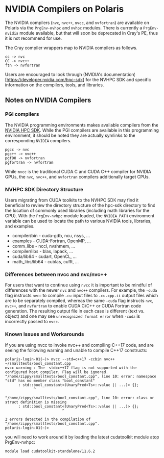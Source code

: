 # NVIDIA Compilers on Polaris

The NVIDIA compilers (`nvc`, `nvc++`, `nvcc`, and `nvfortran`) are available on Polaris via the `PrgEnv-nvhpc` and `nvhpc` modules. There is currently a `PrgEnv-nvidia` module available, but that will soon be deprecated in Cray's PE, thus it is not recommend for use.

The Cray compiler wrappers map to NVIDIA compilers as follows.

```
cc -> nvc
CC -> nvc++
ftn -> nvfortran
```

Users are encouraged to look through (NVIDIA's documentation)[https://developer.nvidia.com/hpc-sdk] for the NVHPC SDK and specific information on the compilers, tools, and libraries.

## Notes on NVIDIA Compilers
### PGI compilers

The NVIDIA programming environments makes available compilers from the [NVIDIA HPC SDK](https://developer.nvidia.com/hpc-sdk). While the PGI compilers are available in this programming environment, it should be noted they are actually symlinks to the corresponding `NVIDIA` compilers.
```
pgcc -> nvc
pgc++ -> nvc++
pgf90 -> nvfortran
pgfortran -> nvfortran
```
While `nvcc` is the traditional CUDA C and CUDA C++ compiler for NVIDIA GPUs, the `nvc`, `nvc++`, and `nvfortran` compilers additionally target CPUs.

### NVHPC SDK Directory Structure

Users migrating from CUDA toolkits to the NVHPC SDK may find it beneficial to review the directory structure of the hpc-sdk directory to find the location of commonly used libraries (including math libraries for the CPU). With the `PrgEnv-nvhpc` module loaded, the `NVIDIA_PATH` environment variable can be used to locate the path to various NVIDIA tools, libraries, and examples.

- compiler/bin - cuda-gdb, ncu, nsys, ...
- examples - CUDA-Fortran, OpenMP, ...
- comm_libs - nccl, nvshmem, ...
- compiler/libs - blas, lapack, ...
- cuda/lib64 - cudart, OpenCL, ...
- math_libs/lib64 - cublas, cufft, ...

### Differences between nvcc and nvc/nvc++

For users that want to continue using `nvcc` it is important to be mindful of differences with the newer `nvc` and `nvc++` compilers. For example, the `-cuda` flag instructs `nvcc` to compile `.cu` input files to `.cu.cpp.ii` output files which are to be separately compiled, whereas the same `-cuda` flag instructs `nvc`, `nvc++`, and `nvfortran` to enable CUDA C/C++ or CUDA Fortran code generation. The resulting output file in each case is different (text vs. object) and one may see `unrecognized format error` when `-cuda` is incorrectly passed to `nvcc`.

### Known Issues and Workarounds

If you are using nvcc to invoke nvc++ and compiling C++17 code, and are seeing the following warning and unable to compile C++17 constructs:

```
polaris-login-01(~)> nvcc --std=c++17 -ccbin nvc++ ~/smalltests/bool_constant.cpp
nvcc warning : The -std=c++17 flag is not supported with the configured host compiler. Flag will be ignored.
"/home/zippy/smalltests/bool_constant.cpp", line 10: error: namespace "std" has no member class "bool_constant"
      : std::bool_constant<(UnaryPred<Ts>::value || ...)> {};
             ^

"/home/zippy/smalltests/bool_constant.cpp", line 10: error: class or struct definition is missing
      : std::bool_constant<(UnaryPred<Ts>::value || ...)> {};
                          ^

2 errors detected in the compilation of "/home/zippy/smalltests/bool_constant.cpp".
polaris-login-01(~)>
```

you will need to work around it by loading the latest cudatoolkit module atop PrgEnv-nvhpc:

```
module load cudatoolkit-standalone/11.6.2
```



[//]: # (ToDo: repeat here some of the nvidia-specific items from general compiling page??)
[//]: # (ToDo: do we want separate pages for each compiler or a single compiler page with brief info on each of them with links to further info??)
